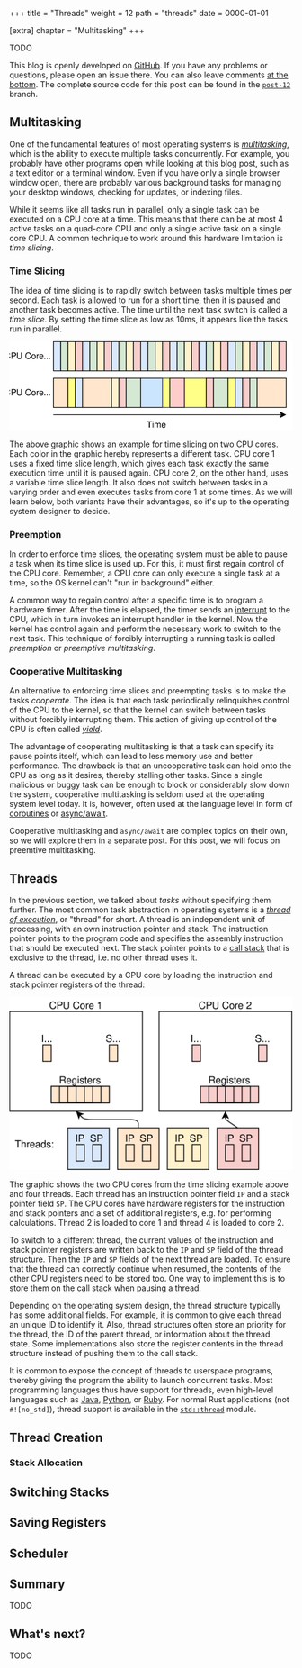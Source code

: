 +++
title = "Threads"
weight = 12
path = "threads"
date = 0000-01-01

[extra]
chapter = "Multitasking"
+++

TODO

<!-- more -->

This blog is openly developed on [GitHub]. If you have any problems or questions, please open an issue there. You can also leave comments [at the bottom]. The complete source code for this post can be found in the [`post-12`][post branch] branch.

[GitHub]: https://github.com/phil-opp/blog_os
[at the bottom]: #comments
[post branch]: https://github.com/phil-opp/blog_os/tree/post-12

<!-- toc -->

## Multitasking

One of the fundamental features of most operating systems is [_multitasking_], which is the ability to execute multiple tasks concurrently. For example, you probably have other programs open while looking at this blog post, such as a text editor or a terminal window. Even if you have only a single browser window open, there are probably various background tasks for managing your desktop windows, checking for updates, or indexing files.

[_multitasking_]: https://en.wikipedia.org/wiki/Computer_multitasking

While it seems like all tasks run in parallel, only a single task can be executed on a CPU core at a time. This means that there can be at most 4 active tasks on a quad-core CPU and only a single active task on a single core CPU. A common technique to work around this hardware limitation is _time slicing_.

### Time Slicing

The idea of time slicing is to rapidly switch between tasks multiple times per second. Each task is allowed to run for a short time, then it is paused and another task becomes active. The time until the next task switch is called a _time slice_. By setting the time slice as low as 10ms, it appears like the tasks run in parallel.

![Visualization of time slices for two CPU cores. Core 1 uses fixed time slices, while core 2 uses variable timeslices.](time_slicing.svg)

The above graphic shows an example for time slicing on two CPU cores. Each color in the graphic hereby represents a different task. CPU core 1 uses a fixed time slice length, which gives each task exactly the same execution time until it is paused again. CPU core 2, on the other hand, uses a variable time slice length. It also does not switch between tasks in a varying order and even executes tasks from core 1 at some times. As we will learn below, both variants have their advantages, so it's up to the operating system designer to decide.

### Preemption

In order to enforce time slices, the operating system must be able to pause a task when its time slice is used up. For this, it must first regain control of the CPU core. Remember, a CPU core can only execute a single task at a time, so the OS kernel can't "run in background" either.

A common way to regain control after a specific time is to program a hardware timer. After the time is elapsed, the timer sends an [interrupt] to the CPU, which in turn invokes an interrupt handler in the kernel. Now the kernel has control again and perform the necessary work to switch to the next task. This technique of forcibly interrupting a running task is called _preemption_ or _preemptive multitasking_.

[interrupt]: @/second-edition/posts/07-hardware-interrupts/index.md

### Cooperative Multitasking

An alternative to enforcing time slices and preempting tasks is to make the tasks _cooperate_. The idea is that each task periodically relinquishes control of the CPU to the kernel, so that the kernel can switch between tasks without forcibly interrupting them. This action of giving up control of the CPU is often called [_yield_].

[_yield_]: https://en.wikipedia.org/wiki/Yield_(multithreading)

The advantage of cooperating multitasking is that a task can specify its pause points itself, which can lead to less memory use and better performance. The drawback is that an uncooperative task can hold onto the CPU as long as it desires, thereby stalling other tasks. Since a single malicious or buggy task can be enough to block or considerably slow down the system, cooperative multitasking is seldom used at the operating system level today. It is, however, often used at the language level in form of [coroutines] or [async/await].

[coroutines]: https://en.wikipedia.org/wiki/Coroutine#Implementations_for_Rust
[async/await]: https://rust-lang.github.io/async-book/01_getting_started/04_async_await_primer.html

Cooperative multitasking and `async/await` are complex topics on their own, so we will explore them in a separate post. For this post, we will focus on preemtive multitasking.

## Threads

In the previous section, we talked about _tasks_ without specifying them further. The most common task abstraction in operating systems is a [_thread of execution_], or "thread" for short. A thread is an independent unit of processing, with an own instruction pointer and stack. The instruction pointer points to the program code and specifies the assembly instruction that should be executed next. The stack pointer points to a [call stack] that is exclusive to the thread, i.e. no other thread uses it.

[call stack]: https://en.wikipedia.org/wiki/Call_stack

A thread can be executed by a CPU core by loading the instruction and stack pointer registers of the thread:

[_thread of execution_]: https://en.wikipedia.org/wiki/Thread_%28computing%29

![Two CPU cores with instruction and stack pointer registers and a set of general-purpose registers. Four threads with a instruction and stack pointer fields. Thread 2 is loaded to core 1, thread 4 is loaded to core 2.](thread.svg)

The graphic shows the two CPU cores from the time slicing example above and four threads. Each thread has an instruction pointer field `IP` and a stack pointer field `SP`. The CPU cores have hardware registers for the instruction and stack pointers and a set of additional registers, e.g. for performing calculations. Thread 2 is loaded to core 1 and thread 4 is loaded to core 2.

To switch to a different thread, the current values of the instruction and stack pointer registers are written back to the `IP` and `SP` field of the thread structure. Then the `IP` and `SP` fields of the next thread are loaded. To ensure that the thread can correctly continue when resumed, the contents of the other CPU registers need to be stored too. One way to implement this is to store them on the call stack when pausing a thread.

Depending on the operating system design, the thread structure typically has some additional fields. For example, it is common to give each thread an unique ID to identify it. Also, thread structures often store an priority for the thread, the ID of the parent thread, or information about the thread state. Some implementations also store the register contents in the thread structure instead of pushing them to the call stack.

It is common to expose the concept of threads to userspace programs, thereby giving the program the ability to launch concurrent tasks. Most programming languages thus have support for threads, even high-level languages such as [Java], [Python], or [Ruby]. For normal Rust applications (not `#![no_std]`), thread support is available in the [`std::thread`] module.

[Java]: https://docs.oracle.com/javase/10/docs/api/java/lang/Thread.html
[Python]: https://docs.python.org/3/library/threading.html
[Ruby]: https://docs.ruby-lang.org/en/master/Thread.html
[`std::thread`]: https://doc.rust-lang.org/std/thread/index.html

## Thread Creation

### Stack Allocation

## Switching Stacks

## Saving Registers

## Scheduler

## Summary
TODO

## What's next?

TODO